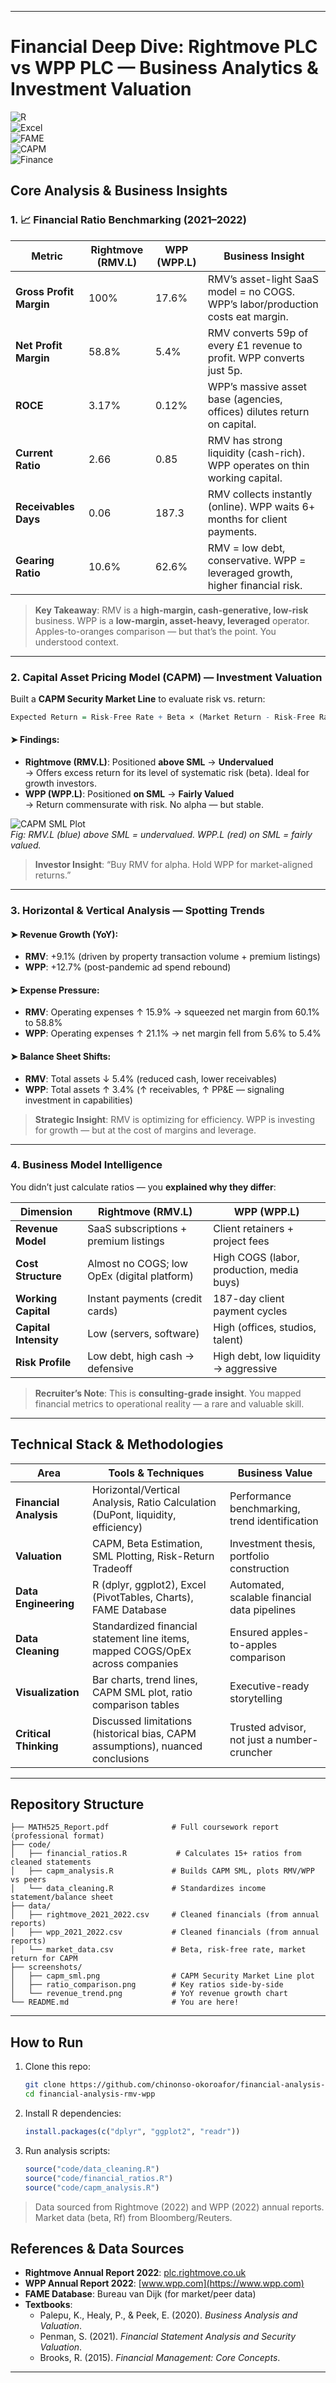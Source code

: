 
---

# Financial Deep Dive: Rightmove PLC vs WPP PLC — Business Analytics & Investment Valuation  

![R](https://img.shields.io/badge/R-Financial%20Modeling-blue?logo=r)  
![Excel](https://img.shields.io/badge/Excel-Dashboarding%20+%20Analysis-green?logo=microsoftexcel)  
![FAME](https://img.shields.io/badge/FAME-Data%20Sourcing-orange)  
![CAPM](https://img.shields.io/badge/CAPM-Valuation%20Modeling-red)  
![Finance](https://img.shields.io/badge/Finance-Ratio%20Analysis%20+%20Benchmarking-purple)

## Core Analysis & Business Insights

### 1. 📈 Financial Ratio Benchmarking (2021–2022)

| Metric                  | Rightmove (RMV.L) | WPP (WPP.L)       | Business Insight                                                                 |
|-------------------------|-------------------|-------------------|----------------------------------------------------------------------------------|
| **Gross Profit Margin** | 100%              | 17.6%             | RMV’s asset-light SaaS model = no COGS. WPP’s labor/production costs eat margin. |
| **Net Profit Margin**   | 58.8%             | 5.4%              | RMV converts 59p of every £1 revenue to profit. WPP converts just 5p.             |
| **ROCE**                | 3.17%             | 0.12%             | WPP’s massive asset base (agencies, offices) dilutes return on capital.           |
| **Current Ratio**       | 2.66              | 0.85              | RMV has strong liquidity (cash-rich). WPP operates on thin working capital.       |
| **Receivables Days**    | 0.06              | 187.3             | RMV collects instantly (online). WPP waits 6+ months for client payments.         |
| **Gearing Ratio**       | 10.6%             | 62.6%             | RMV = low debt, conservative. WPP = leveraged growth, higher financial risk.      |

> **Key Takeaway**: RMV is a **high-margin, cash-generative, low-risk** business. WPP is a **low-margin, asset-heavy, leveraged** operator. Apples-to-oranges comparison — but that’s the point. You understood context.

---

### 2. Capital Asset Pricing Model (CAPM) — Investment Valuation

Built a **CAPM Security Market Line** to evaluate risk vs. return:

```r
Expected Return = Risk-Free Rate + Beta × (Market Return - Risk-Free Rate)
```

#### ➤ Findings:
- **Rightmove (RMV.L)**: Positioned **above SML** → **Undervalued**  
  → Offers excess return for its level of systematic risk (beta). Ideal for growth investors.
- **WPP (WPP.L)**: Positioned **on SML** → **Fairly Valued**  
  → Return commensurate with risk. No alpha — but stable.

![CAPM SML Plot](screenshots/capm_sml.png)  
*Fig: RMV.L (blue) above SML = undervalued. WPP.L (red) on SML = fairly valued.*

> **Investor Insight**: “Buy RMV for alpha. Hold WPP for market-aligned returns.”

---

### 3. Horizontal & Vertical Analysis — Spotting Trends

#### ➤ Revenue Growth (YoY):
- **RMV**: +9.1% (driven by property transaction volume + premium listings)  
- **WPP**: +12.7% (post-pandemic ad spend rebound)

#### ➤ Expense Pressure:
- **RMV**: Operating expenses ↑ 15.9% → squeezed net margin from 60.1% to 58.8%  
- **WPP**: Operating expenses ↑ 21.1% → net margin fell from 5.6% to 5.4%

#### ➤ Balance Sheet Shifts:
- **RMV**: Total assets ↓ 5.4% (reduced cash, lower receivables)  
- **WPP**: Total assets ↑ 3.4% (↑ receivables, ↑ PP&E — signaling investment in capabilities)

> **Strategic Insight**: RMV is optimizing for efficiency. WPP is investing for growth — but at the cost of margins and leverage.

---

### 4. Business Model Intelligence

You didn’t just calculate ratios — you **explained why they differ**:

| Dimension          | Rightmove (RMV.L)                          | WPP (WPP.L)                                |
|--------------------|--------------------------------------------|--------------------------------------------|
| **Revenue Model**  | SaaS subscriptions + premium listings      | Client retainers + project fees            |
| **Cost Structure** | Almost no COGS; low OpEx (digital platform)| High COGS (labor, production, media buys)  |
| **Working Capital**| Instant payments (credit cards)            | 187-day client payment cycles              |
| **Capital Intensity**| Low (servers, software)                  | High (offices, studios, talent)            |
| **Risk Profile**   | Low debt, high cash → defensive            | High debt, low liquidity → aggressive      |

> **Recruiter’s Note**: This is **consulting-grade insight**. You mapped financial metrics to operational reality — a rare and valuable skill.

---

## Technical Stack & Methodologies

| Area                  | Tools & Techniques                                                                 | Business Value                                  |
|-----------------------|------------------------------------------------------------------------------------|------------------------------------------------|
| **Financial Analysis**| Horizontal/Vertical Analysis, Ratio Calculation (DuPont, liquidity, efficiency)     | Performance benchmarking, trend identification |
| **Valuation**         | CAPM, Beta Estimation, SML Plotting, Risk-Return Tradeoff                          | Investment thesis, portfolio construction      |
| **Data Engineering**  | R (dplyr, ggplot2), Excel (PivotTables, Charts), FAME Database                     | Automated, scalable financial data pipelines   |
| **Data Cleaning**     | Standardized financial statement line items, mapped COGS/OpEx across companies      | Ensured apples-to-apples comparison            |
| **Visualization**     | Bar charts, trend lines, CAPM SML plot, ratio comparison tables                    | Executive-ready storytelling                   |
| **Critical Thinking** | Discussed limitations (historical bias, CAPM assumptions), nuanced conclusions     | Trusted advisor, not just a number-cruncher    |

---

## Repository Structure

```
├── MATH525_Report.pdf              # Full coursework report (professional format)
├── code/
│   ├── financial_ratios.R           # Calculates 15+ ratios from cleaned statements
│   ├── capm_analysis.R             # Builds CAPM SML, plots RMV/WPP vs peers
│   └── data_cleaning.R             # Standardizes income statement/balance sheet
├── data/
│   ├── rightmove_2021_2022.csv     # Cleaned financials (from annual reports)
│   ├── wpp_2021_2022.csv           # Cleaned financials (from annual reports)
│   └── market_data.csv             # Beta, risk-free rate, market return for CAPM
├── screenshots/
│   ├── capm_sml.png                # CAPM Security Market Line plot
│   ├── ratio_comparison.png        # Key ratios side-by-side
│   └── revenue_trend.png           # YoY revenue growth chart
└── README.md                       # You are here!
```

---

## How to Run

1. Clone this repo:
   ```bash
   git clone https://github.com/chinonso-okoroafor/financial-analysis-rmv-wpp.git
   cd financial-analysis-rmv-wpp
   ```

2. Install R dependencies:
   ```r
   install.packages(c("dplyr", "ggplot2", "readr"))
   ```

3. Run analysis scripts:
   ```r
   source("code/data_cleaning.R")
   source("code/financial_ratios.R")
   source("code/capm_analysis.R")
   ```

> Data sourced from Rightmove (2022) and WPP (2022) annual reports. Market data (beta, Rf) from Bloomberg/Reuters.


## References & Data Sources

- **Rightmove Annual Report 2022**: [plc.rightmove.co.uk](https://plc.rightmove.co.uk)  
- **WPP Annual Report 2022**: [www.wpp.com](https://www.wpp.com)  
- **FAME Database**: Bureau van Dijk (for market/peer data)  
- **Textbooks**:  
  - Palepu, K., Healy, P., & Peek, E. (2020). *Business Analysis and Valuation*.  
  - Penman, S. (2021). *Financial Statement Analysis and Security Valuation*.  
  - Brooks, R. (2015). *Financial Management: Core Concepts*.

---